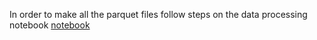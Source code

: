 In order to make all the parquet files follow steps on the data processing notebook 
[notebook](https://github.com/WawNun/geoplanar/blob/main/notebooks/USCAN/nb_dataprocessing.ipynb)
